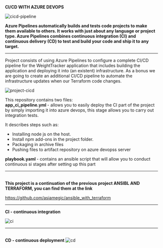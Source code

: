 <b>CI/CD WITH AZURE DEVOPS</b>

![cicd-pipeline](https://user-images.githubusercontent.com/85096533/162590680-2391254e-83c2-4455-96bd-2dbe1fa1bc6a.gif)


<b>Azure Pipelines automatically builds and tests code projects to make them available to others. It works with just about any language or project type. Azure Pipelines combines continuous integration (CI) and continuous delivery (CD) to test and build your code and ship it to any target.
</b>
<hr>

 Project consists of using Azure Pipelines to configure a complete CI/CD pipeline for the WeightTracker application that includes building the application and deploying it into (an existent) infrastructure. As a bonus we are going to create an additional CI/CD pipeline to automate the infrastructure updates when our Terraform code changes.
 
 ![project-cicd](https://user-images.githubusercontent.com/85096533/162590747-601d8fb8-86f4-4f2c-ac4a-9b54379950cb.png)

This repository contains two files: <br>
<b> app_ci_pipeline.yml </b> - allows you to easily deploy the CI part of the project by simply importing it into azure devops, this stage allows you to carry out integration tests.

It describes steps such as:
* Installing node js on the host.
* Install npm add-ons in the project folder.
* Packaging in archive files
* Pushing files to artifact repository on azure devopss server

<b> playbook.yaml </b> - contains an ansible script that will allow you to conduct continuous si stages after setting up this part

<hr>
<br><b> This project is a continuation of the previous project ANSIBL AND TERRAFORM, you can find them at the link </b>

https://github.com/asiamegic/ansible_with_terraform

<hr>
<b> CI - continuous integration </b>

![ci](https://user-images.githubusercontent.com/85096533/162591323-aae12ce8-7427-4524-a1ce-4431e4960b4f.jpg)
<hr>


<br><b>CD - continuous deployment</b>
![cd](https://user-images.githubusercontent.com/85096533/162591343-a2348b51-5a1c-4302-9d65-34a11e180ec0.jpg)

